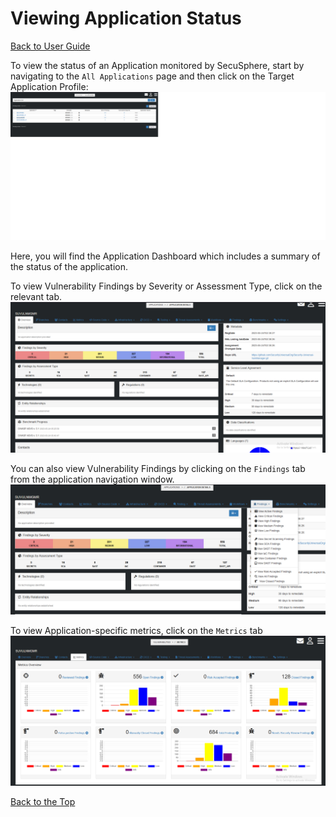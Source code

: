# Viewing Application Status
[Back to User Guide](./index.md)

To view the status of an Application monitored by SecuSphere, start by navigating to the `All Applications` page and then click on the Target Application Profile:
![Diagram](./screenshots/view_app_status_app_list.png)

Here, you will find the Application Dashboard which includes a summary of the status of the application.


To view Vulnerability Findings by Severity or Assessment Type, click on the relevant tab.
![Diagram](./screenshots/view_app_status_dashboard.png)

You can also view Vulnerability Findings by clicking on the `Findings` tab from the application navigation window.
![Diagram](./screenshots/view_app_status_findings_tab.png)

To view Application-specific metrics, click on the `Metrics` tab
![Diagram](./screenshots/view_app_status_metrics_tab.png)


[Back to the Top](#viewing-application-status)